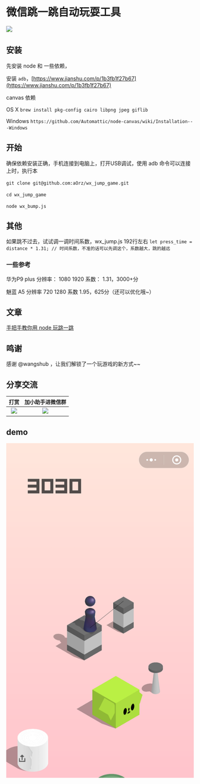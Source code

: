 # 微信跳一跳自动玩耍工具
[![](https://badge.juejin.im/entry/5a477b485188252bca0533d7/likes.svg?style=flat-square)](https://juejin.im/post/5a477aed6fb9a045167d87bf)
## 安装

先安装 node 和 一些依赖，

安装 `adb`，[https://www.jianshu.com/p/1b3fb1f27b67](https://www.jianshu.com/p/1b3fb1f27b67)

canvas 依赖

OS X `brew install pkg-config cairo libpng jpeg giflib`

Windows `https://github.com/Automattic/node-canvas/wiki/Installation---Windows`

## 开始

确保依赖安装正确，手机连接到电脑上，打开USB调试，使用 adb 命令可以连接上时，执行本

`git clone git@github.com:aOrz/wx_jump_game.git`

`cd wx_jump_game`

`node wx_bump.js`

## 其他

如果跳不过去，试试调一调时间系数，wx_jump.js 192行左右 `let press_time = distance * 1.31; // 时间系数，不准的话可以先调这个，系数越大，跳的越远`

### 一些参考

华为P9 plus 分辨率： 1080 1920 系数： 1.31，3000+分

魅蓝 A5 分辨率 720 1280 系数 1.95，625分（还可以优化哦~）
## 文章

[手把手教你用 node 玩跳一跳](https://fddcn.cn/wechat-jump.html)
## 鸣谢

感谢 @wangshub ，让我们解锁了一个玩游戏的新方式~~


## 分享交流

打赏|加小助手进微信群
:---:|:---:
<img src="https://fddcn.cn/wp-content/uploads/2017/12/WechatIMG117.jpeg" width="200"/>  |  <img src="https://fddcn.cn/wp-content/uploads/2017/12/WechatIMG116.jpeg" width="200"/>

## demo

![](/demo/index.png)
